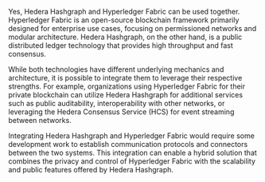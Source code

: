 Yes, Hedera Hashgraph and Hyperledger Fabric can be used together. Hyperledger Fabric is an open-source blockchain framework primarily designed for enterprise use cases, focusing on permissioned networks and modular architecture. Hedera Hashgraph, on the other hand, is a public distributed ledger technology that provides high throughput and fast consensus.

While both technologies have different underlying mechanics and architecture, it is possible to integrate them to leverage their respective strengths. For example, organizations using Hyperledger Fabric for their private blockchain can utilize Hedera Hashgraph for additional services such as public auditability, interoperability with other networks, or leveraging the Hedera Consensus Service (HCS) for event streaming between networks.

Integrating Hedera Hashgraph and Hyperledger Fabric would require some development work to establish communication protocols and connectors between the two systems. This integration can enable a hybrid solution that combines the privacy and control of Hyperledger Fabric with the scalability and public features offered by Hedera Hashgraph.